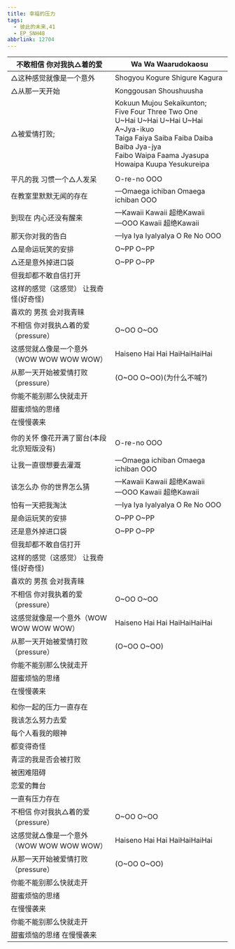 ```yaml
---
title: 幸福的压力
tags:
  - 彼此的未来,41
  - EP_SNH48
abbrlink: 12704
---
```

|不敢相信 你对我执△着的爱|Wa Wa Waarudokaosu|
|--|--|
|△这种感觉就像是一个意外|Shogyou Kogure Shigure Kagura|
|△从那一天开始|Konggousan Shoushuusha|
|△被爱情打败;|Kokuun Mujou Sekaikunton;<br>Five Four Three Two One<br>U~Hai U~Hai U~Hai U~Hai<br>A~Jya-ikuo<br>Taiga Faiya Saiba Faiba Daiba Baiba Jya-jya<br>Faibo Waipa Faama Jyasupa Howaipa Kuupa Yesukureipa|
|      |      |
|平凡的我 习惯一个△人发呆|O-re-no OOO|
|在教室里默默无闻的存在|—Omaega ichiban Omaega ichiban OOO|
|到现在 内心还没有醒来|—Kawaii Kawaii 超绝Kawaii<br>—OOO Kawaii 超绝Kawaii|
|那天你对我的告白|—Iya Iya IyaIyaIya O Re No OOO|
|△是命运玩笑的安排|O~PP O~PP|
|△还是意外掉进口袋|O~PP O~PP|
|但我却都不敢自信打开|      |
|这样的感觉（这感觉） 让我奇怪(好奇怪)|      |
|喜欢的 男孩 会对我青睐|      |
|不相信 你对我执△着的爱 （pressure）|O~OO O~OO|
|这感觉就△像是一个意外（WOW WOW WOW WOW）|Haiseno Hai Hai HaiHaiHaiHai|
|从那一天开始被爱情打败（pressure）|(O~OO O~OO)(为什么不喊?)|
|你能不能别那么快就走开|      |
|甜蜜烦恼的思绪|      |
|在慢慢袭来|      |
|      |      |
|你的关怀 像花开满了窗台(本段北京短版没有)|O-re-no OOO|
|让我一直很想要去灌溉|—Omaega ichiban Omaega ichiban OOO|
|该怎么办 你的世界怎么猜|—Kawaii Kawaii 超绝Kawaii<br>—OOO Kawaii 超绝Kawaii|
|怕有一天把我淘汰|—Iya Iya IyaIyaIya O Re No OOO|
|是命运玩笑的安排|O~PP O~PP|
|还是意外掉进口袋|O~PP O~PP|
|但我却都不敢自信打开|      |
|这样的感觉（这感觉） 让我奇怪(好奇怪)|      |
|喜欢的 男孩 会对我青睐|      |
|不相信 你对我执着的爱 （pressure）|O~OO O~OO|
|这感觉就像是一个意外（WOW WOW WOW WOW）|Haiseno Hai Hai HaiHaiHaiHai|
|从那一天开始被爱情打败（pressure）|(O~OO O~OO)|
|你能不能别那么快就走开|      |
|甜蜜烦恼的思绪|      |
|在慢慢袭来|      |
|      |      |
|和你一起的压力一直存在|      |
|我该怎么努力去爱|      |
|每个人看我的眼神|      |
|都变得奇怪|      |
|青涩的我是否会被打败|      |
|被困难阻碍|      |
|恋爱的舞台|      |
|一直有压力存在|      |
|不相信 你对我执△着的爱 （pressure）|O~OO O~OO|
|这感觉就△像是一个意外（WOW WOW WOW WOW）|Haiseno Hai Hai HaiHaiHaiHai|
|从那一天开始被爱情打败（pressure）|(O~OO O~OO)|
|你能不能别那么快就走开|      |
|甜蜜烦恼的思绪|      |
|在慢慢袭来|      |
|你能不能别那么快就走开|      |
|甜蜜烦恼的思绪 在慢慢袭来|      |
